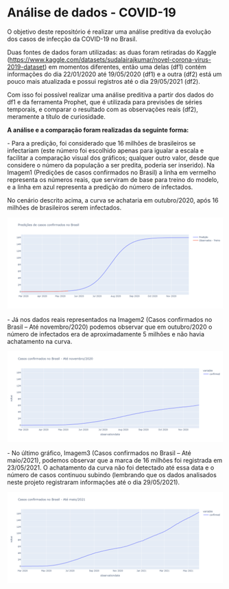 # Análise de dados - COVID-19
O objetivo deste repositório é realizar uma análise preditiva da evolução dos casos de infecção da COVID-19 no Brasil.

Duas fontes de dados foram utilizadas: as duas foram retiradas do Kaggle (https://www.kaggle.com/datasets/sudalairajkumar/novel-corona-virus-2019-dataset) em momentos diferentes, então uma delas (df1) contém informações do dia 22/01/2020 até 19/05/2020 (df1) e a outra (df2) está um pouco mais atualizada e possui registros até o dia 29/05/2021 (df2).

Com isso foi possível realizar uma análise preditiva a partir dos dados do df1 e da ferramenta Prophet, que é utilizada para previsões de séries temporais, e comparar o resultado com as observações reais (df2), meramente a título de curiosidade.

**A análise e a comparação foram realizadas da seguinte forma:**

\- Para a predição, foi considerado que 16 milhões de brasileiros se infectariam (este número foi escolhido apenas para igualar a escala e facilitar a comparação visual dos gráficos; qualquer outro valor, desde que considere o número da população a ser predita, poderia ser inserido). Na Imagem1 (Predições de casos confirmados no Brasil) a linha em vermelho representa os números reais, que serviram de base para treino do modelo, e a linha em azul representa a predição do número de infectados. 

No cenário descrito acima, a curva se achataria em outubro/2020, após 16 milhões de brasileiros serem infectados.

![Predições de casos confirmados no Brasil](https://github.com/isabela-rossetti/analise_de_dados_covid/blob/main/Imagem1.png)


\- Já nos dados reais representados na Imagem2 (Casos confirmados no Brasil – Até novembro/2020) podemos observar que em outubro/2020 o número de infectados era de aproximadamente 5 milhões e não havia achatamento na curva.

![Casos confirmados no Brasil – Até novembro/2020](https://github.com/isabela-rossetti/analise_de_dados_covid/blob/main/Imagem2.png)

\- No último gráfico, Imagem3 (Casos confirmados no Brasil – Até maio/2021), podemos observar que a marca de 16 milhões foi registrada em 23/05/2021. O achatamento da curva não foi detectado até essa data e o número de casos continuou subindo (lembrando que os dados analisados neste projeto registraram informações até o dia 29/05/2021).

![Casos confirmados no Brasil – Até maio/2021](https://github.com/isabela-rossetti/analise_de_dados_covid/blob/main/Imagem3.png)
